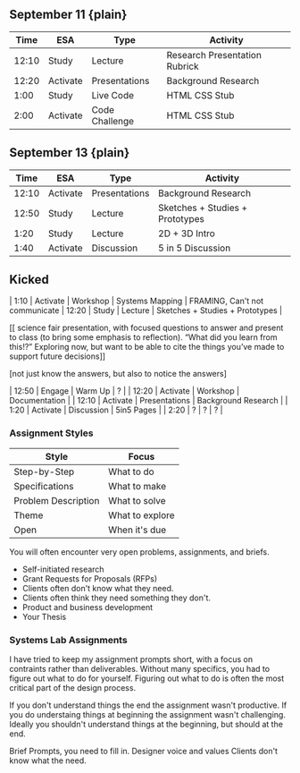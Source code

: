 








## September 11 {plain}

| Time  | ESA      | Type           | Activity                      |
| ----- | -------- | -------------- | ----------------------------- |
| 12:10 | Study    | Lecture        | Research Presentation Rubrick |
| 12:20 | Activate | Presentations  | Background Research           |
| 1:00  | Study    | Live Code      | HTML CSS Stub                 |
| 2:00  | Activate | Code Challenge | HTML CSS Stub                 |




## September 13 {plain}

| Time  | ESA      | Type          | Activity                        |
| ----- | -------- | ------------- | ------------------------------- |
| 12:10 | Activate | Presentations | Background Research             |
| 12:50 | Study    | Lecture       | Sketches + Studies + Prototypes |
| 1:20  | Study    | Lecture       | 2D + 3D Intro                   |
| 1:40  | Activate | Discussion    | 5 in 5 Discussion               |



## Kicked

| 1:10  | Activate | Workshop | Systems Mapping      |
FRAMING, Can't not communicate
| 12:20 | Study    | Lecture  | Sketches + Studies + Prototypes |

[[ science fair presentation, with focused questions to answer and present to class (to bring some emphasis to reflection). “What did you learn from this!?” Exploring now, but want to be able to cite the things you’ve made to support future decisions]]



[not just know the answers, but also to notice the answers]


| 12:50 | Engage   | Warm Up       | ?                   |
| 12:20 | Activate | Workshop      | Documentation       |
| 12:10 | Activate | Presentations | Background Research |
| 1:20  | Activate | Discussion    | 5in5 Pages          |
| 2:20  | ?        | ?             | ?                   |








### Assignment Styles

| Style               | Focus           |
| ------------------- | --------------- |
| Step-by-Step        | What to do      |
| Specifications      | What to make    |
| Problem Description | What to solve   |
| Theme               | What to explore |
| Open                | When it's due   |

You will often encounter very open problems, assignments, and briefs.

- Self-initiated research
- Grant Requests for Proposals (RFPs)
- Clients often don't know what they need. 
- Clients often think they need something they don't.
- Product and business development
- Your Thesis



### Systems Lab Assignments

I have tried to keep my assignment prompts short, with a focus on contraints rather than deliverables. Without many specifics, you had to figure out what to do for yourself. Figuring out what to do is often the most critical part of the design process.

If you don't understand things the end the assignment wasn't productive.
If you do understaing things at beginning the assignment wasn't challenging.
Ideally you shouldn't understand things at the beginning, but should at the end.


Brief Prompts, you need to fill in.
    Designer voice and values
    Clients don't know what the need.



